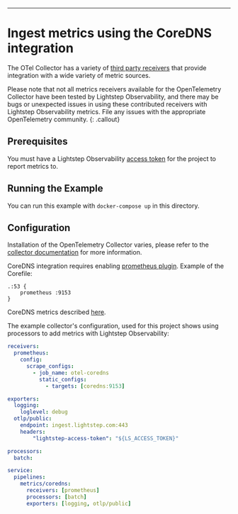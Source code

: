 ---
# Ingest metrics using the CoreDNS integration

The OTel Collector has a variety of [third party receivers](https://github.com/open-telemetry/opentelemetry-collector-contrib/tree/master/receiver) that provide integration with a wide variety of metric sources.

Please note that not all metrics receivers available for the OpenTelemetry Collector have been tested by Lightstep Observability, and there may be bugs or unexpected issues in using these contributed receivers with Lightstep Observability metrics. File any issues with the appropriate OpenTelemetry community.
{: .callout}

## Prerequisites

You must have a Lightstep Observability [access token](/docs/create-and-manage-access-tokens) for the project to report metrics to.

## Running the Example

You can run this example with `docker-compose up` in this directory.

## Configuration

Installation of the OpenTelemetry Collector varies, please refer to the [collector documentation](https://opentelemetry.io/docs/collector/) for more information.

CoreDNS integration requires enabling [prometheus plugin](https://coredns.io/plugins/metrics/). 
Example of the Corefile:
```
.:53 {
    prometheus :9153
}
```

CoreDNS metrics described [here](https://coredns.io/plugins/metrics/#description).

The example collector's configuration, used for this project shows using processors to add metrics with Lightstep Observability:

``` yaml
receivers:
  prometheus:
    config:
      scrape_configs:
        - job_name: otel-coredns
          static_configs:
            - targets: [coredns:9153]

exporters:
  logging:
    loglevel: debug
  otlp/public:
    endpoint: ingest.lightstep.com:443
    headers:
        "lightstep-access-token": "${LS_ACCESS_TOKEN}"

processors:
  batch:

service:
  pipelines:
    metrics/coredns:
      receivers: [prometheus]
      processors: [batch]
      exporters: [logging, otlp/public]
```
